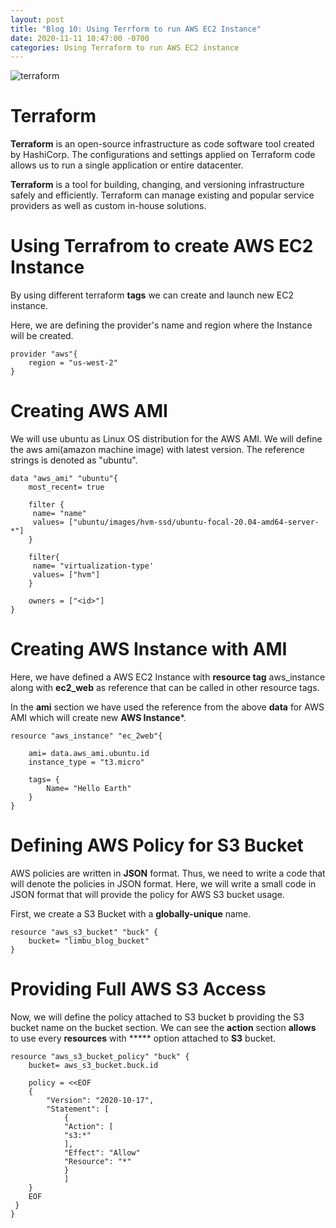 ```yaml
---
layout: post
title: "Blog 10: Using Terrform to run AWS EC2 Instance"
date: 2020-11-11 10:47:00 -0700 
categories: Using Terraform to run AWS EC2 instance 
---
```

![terraform](/assets/images/blog_10/terraform.png)

# Terraform

**Terraform** is an open-source infrastructure as code software tool created by HashiCorp. The configurations and settings applied on Terraform code allows us to run a single 
application or entire datacenter.  

**Terraform** is a tool for building, changing, and versioning infrastructure safely and efficiently. Terraform can manage existing and popular
service providers as well as custom in-house solutions.

# Using Terrafrom to create AWS EC2 Instance

By using different terraform **tags** we can create and launch new EC2 instance.

Here, we are defining the provider's name and region where the Instance will be created.

```
provider "aws"{
	region = "us-west-2"
}
```

# Creating AWS AMI 

We will use ubuntu as Linux OS distribution for the AWS AMI. We will define the 
aws ami(amazon machine image) with latest version. The reference strings 
is denoted as "ubuntu". 


```
data "aws_ami" "ubuntu"{
	most_recent= true

	filter {
	 name= "name"
	 values= ["ubuntu/images/hvm-ssd/ubuntu-focal-20.04-amd64-server-*"]	
	}

	filter{
	 name= "virtualization-type'
	 values= ["hvm"]
	}
	
	owners = ["<id>"]
}

```

# Creating AWS Instance with AMI 

Here, we have defined a AWS EC2 Instance with **resource tag** aws_instance along with **ec2_web** as reference that 
can be called in other resource tags. 

In the **ami** section we have used the reference from the above **data** for AWS AMI which will create new 
**AWS Instance***.

```
resource "aws_instance" "ec_2web"{
	
	ami= data.aws_ami.ubuntu.id
	instance_type = "t3.micro"
	
	tags= {
		Name= "Hello Earth"
	}
}
```

# Defining AWS Policy for S3 Bucket

AWS policies are written in **JSON** format. Thus, we need to write a code that will denote the policies in JSON format.
Here, we will write a small code in JSON format that will provide the policy for AWS S3 bucket usage.

First, we create a S3 Bucket with a **globally-unique** name.
```
resource "aws_s3_bucket" "buck" {
	bucket= "limbu_blog_bucket"
}

```

# Providing Full AWS S3 Access

Now, we will define the policy attached to S3 bucket b providing the S3 bucket name on the bucket section.
We can see the **action** section **allows** to use every **resources** with ***** option attached to **S3** bucket.
   

```
resource "aws_s3_bucket_policy" "buck" {
	bucket= aws_s3_bucket.buck.id
	
	policy = <<EOF
	{
		"Version": "2020-10-17",
		"Statement": [
			{
		 	"Action": [
		   	"s3:*"
			],
			"Effect": "Allow"
			"Resource": "*"
			}
	 		]	
	}
	EOF
 }
}

```


